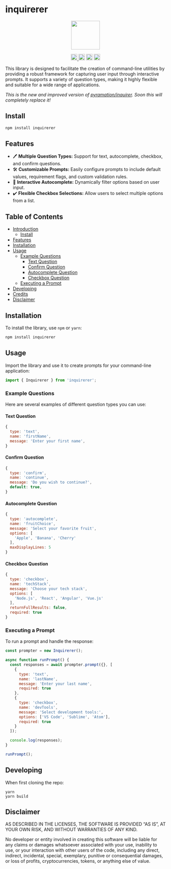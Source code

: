 # inquirerer

<p align="center" width="100%">
    <img height="90" src="https://user-images.githubusercontent.com/545047/190171475-b416f99e-2831-4786-9ba3-a7ff4d95b0d3.svg" />
</p>

<p align="center" width="100%">
  
  <a href="https://github.com/pyramation/inquirerer2/actions/workflows/run-tests.yml">
    <img height="20" src="https://github.com/pyramation/inquirerer2/actions/workflows/run-tests.yml/badge.svg" />
  </a>
   <a href="https://github.com/pyramation/inquirerer2/blob/main/LICENSE"><img height="20" src="https://img.shields.io/badge/license-MIT-blue.svg"></a>
   <a href="https://www.npmjs.com/package/inquirerer"><img height="20" src="https://img.shields.io/npm/dt/inquirerer"></a>
   <a href="https://www.npmjs.com/package/inquirerer"><img height="20" src="https://img.shields.io/github/package-json/v/pyramation/inquirerer2?filename=packages%2Finquirerer%2Fpackage.json"></a>
</p>

This library is designed to facilitate the creation of command-line utilities by providing a robust framework for capturing user input through interactive prompts. It supports a variety of question types, making it highly flexible and suitable for a wide range of applications.

_This is the new and improved version of [pyramation/inquirer](https://github.com/pyramation/inquirerer). Soon this will completely replace it!_

## Install

```sh
npm install inquirerer
```

## Features

- 🖊 **Multiple Question Types:** Support for text, autocomplete, checkbox, and confirm questions.
- 🛠 **Customizable Prompts:** Easily configure prompts to include default values, requirement flags, and custom validation rules.
- 🔎 **Interactive Autocomplete:** Dynamically filter options based on user input.
- ✔️ **Flexible Checkbox Selections:** Allow users to select multiple options from a list.

## Table of Contents

- [Introduction](#inquirerer)
  - [Install](#install)
- [Features](#features)
- [Installation](#installation)
- [Usage](#usage)
  - [Example Questions](#example-questions)
    - [Text Question](#text-question)
    - [Confirm Question](#confirm-question)
    - [Autocomplete Question](#autocomplete-question)
    - [Checkbox Question](#checkbox-question)
  - [Executing a Prompt](#executing-a-prompt)
- [Developing](#developing)
- [Credits](#credits)
- [Disclaimer](#disclaimer)

## Installation

To install the library, use `npm` or `yarn`:

```bash
npm install inquirerer
```

## Usage

Import the library and use it to create prompts for your command-line application:

```js
import { Inquirerer } from 'inquirerer';
```

### Example Questions

Here are several examples of different question types you can use:

#### Text Question

```js
{
  type: 'text',
  name: 'firstName',
  message: 'Enter your first name',
}
```

#### Confirm Question

```js
{
  type: 'confirm',
  name: 'continue',
  message: 'Do you wish to continue?',
  default: true,
}
```

#### Autocomplete Question

```js
{
  type: 'autocomplete',
  name: 'fruitChoice',
  message: 'Select your favorite fruit',
  options: [
    'Apple', 'Banana', 'Cherry'
  ],
  maxDisplayLines: 5
}
```

#### Checkbox Question

```js
{
  type: 'checkbox',
  name: 'techStack',
  message: 'Choose your tech stack',
  options: [
    'Node.js', 'React', 'Angular', 'Vue.js'
  ],
  returnFullResults: false,
  required: true
}
```

### Executing a Prompt

To run a prompt and handle the response:

```js
const prompter = new Inquirerer();

async function runPrompt() {
  const responses = await prompter.prompt({}, [
    {
      type: 'text',
      name: 'lastName',
      message: 'Enter your last name',
      required: true
    },
    {
      type: 'checkbox',
      name: 'devTools',
      message: 'Select development tools:',
      options: ['VS Code', 'Sublime', 'Atom'],
      required: true
    }
  ]);

  console.log(responses);
}

runPrompt();
```


## Developing


When first cloning the repo:
```
yarn
yarn build
```

## Disclaimer

AS DESCRIBED IN THE LICENSES, THE SOFTWARE IS PROVIDED “AS IS”, AT YOUR OWN RISK, AND WITHOUT WARRANTIES OF ANY KIND.

No developer or entity involved in creating this software will be liable for any claims or damages whatsoever associated with your use, inability to use, or your interaction with other users of the code, including any direct, indirect, incidental, special, exemplary, punitive or consequential damages, or loss of profits, cryptocurrencies, tokens, or anything else of value.

